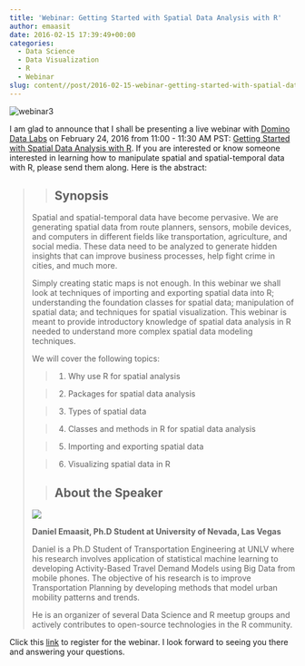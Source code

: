 ```yaml
---
title: 'Webinar: Getting Started with Spatial Data Analysis with R'
author: emaasit
date: 2016-02-15 17:39:49+00:00
categories:
  - Data Science
  - Data Visualization
  - R
  - Webinar
slug: content//post/2016-02-15-webinar-getting-started-with-spatial-data-analysis-with-r
---
```


![webinar3](https://emaasit.files.wordpress.com/2016/02/webinar3.png)

I am glad to announce that I shall be presenting a live webinar with [Domino Data Labs](https://www.dominodatalab.com/) on February 24, 2016 from 11:00 - 11:30 AM PST: [Getting Started with Spatial Data Analysis with R](https://www.dominodatalab.com/resource/webinar/getting_started_spacial_data_analysis_r). If you are interested or know someone interested in learning how to manipulate spatial and spatial-temporal data with R, please send them along. Here is the abstract:

<!-- more -->


<blockquote>

> 
> ## Synopsis
> 
> 
Spatial and spatial-temporal data have become pervasive. We are generating spatial data from route planners, sensors, mobile devices, and computers in different fields like transportation, agriculture, and social media. These data need to be analyzed to generate hidden insights that can improve business processes, help fight crime in cities, and much more.

Simply creating static maps is not enough. In this webinar we shall look at techniques of importing and exporting spatial data into R; understanding the foundation classes for spatial data; manipulation of spatial data; and techniques for spatial visualization. This webinar is meant to provide introductory knowledge of spatial data analysis in R needed to understand more complex spatial data modeling techniques.

We will cover the following topics:

> 
> 
	
>   1. Why use R for spatial analysis
> 
	
>   2. Packages for spatial data analysis
> 
	
>   3. Types of spatial data
> 
	
>   4. Classes and methods in R for spatial data analysis
> 
	
>   5. Importing and exporting spatial data
> 
	
>   6. Visualizing spatial data in R
> 


> 
> ## About the Speaker
> 
> 
![](https://www.dominodatalab.com/images/avatars/daniel-emaasit.jpg)

**Daniel Emaasit, Ph.D Student at University of Nevada, Las Vegas**

Daniel is a Ph.D Student of Transportation Engineering at UNLV where his research involves application of statistical machine learning to developing Activity-Based Travel Demand Models using Big Data from mobile phones. The objective of his research is to improve Transportation Planning by developing methods that model urban mobility patterns and trends.

He is an organizer of several Data Science and R meetup groups and actively contributes to open-source technologies in the R community.</blockquote>


Click this [link](https://www.dominodatalab.com/resource/webinar/getting_started_spacial_data_analysis_r) to register for the webinar. I look forward to seeing you there and answering your questions.
